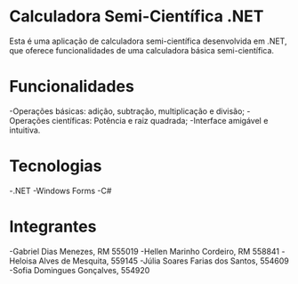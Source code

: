 # Calculadora Semi-Científica .NET
  Esta é uma aplicação de calculadora semi-científica desenvolvida em .NET, que oferece funcionalidades de uma calculadora básica semi-científica.

# Funcionalidades
  -Operações básicas: adição, subtração, multiplicação e divisão;
  -Operações científicas: Potência e raiz quadrada;
  -Interface amigável e intuitiva.

# Tecnologias 
  -.NET
  -Windows Forms 
  -C#

# Integrantes
  -Gabriel Dias Menezes, RM 555019
  -Hellen Marinho Cordeiro, RM 558841
  -Heloisa Alves de Mesquita, 559145
  -Júlia Soares Farias dos Santos, 554609
  -Sofia Domingues Gonçalves, 554920

